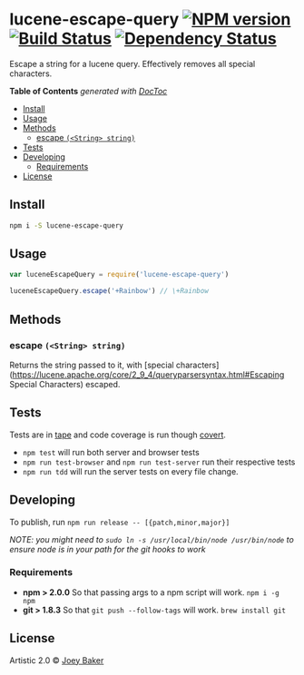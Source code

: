 # lucene-escape-query [![NPM version][npm-image]][npm-url] [![Build Status][travis-image]][travis-url] [![Dependency Status][daviddm-url]][daviddm-image]

Escape a string for a lucene query. Effectively removes all special characters.

<!-- START doctoc generated TOC please keep comment here to allow auto update -->
<!-- DON'T EDIT THIS SECTION, INSTEAD RE-RUN doctoc TO UPDATE -->
**Table of Contents**  *generated with [DocToc](http://doctoc.herokuapp.com/)*

- [Install](#install)
- [Usage](#usage)
- [Methods](#methods)
  - [escape `(<String> string)`](#escape-string-string)
- [Tests](#tests)
- [Developing](#developing)
  - [Requirements](#requirements)
- [License](#license)

<!-- END doctoc generated TOC please keep comment here to allow auto update -->

## Install

```sh
npm i -S lucene-escape-query
```


## Usage

```js
var luceneEscapeQuery = require('lucene-escape-query')

luceneEscapeQuery.escape('+Rainbow') // \+Rainbow
```

## Methods
### escape `(<String> string)`
Returns the string passed to it, with [special characters](https://lucene.apache.org/core/2_9_4/queryparsersyntax.html#Escaping Special Characters) escaped.

## Tests
Tests are in [tape](https://github.com/substack/tape) and code coverage is run though [covert](https://github.com/substack/covert).

* `npm test` will run both server and browser tests
* `npm run test-browser` and `npm run test-server` run their respective tests
* `npm run tdd` will run the server tests on every file change.

## Developing
To publish, run `npm run release -- [{patch,minor,major}]`

_NOTE: you might need to `sudo ln -s /usr/local/bin/node /usr/bin/node` to ensure node is in your path for the git hooks to work_

### Requirements
* **npm > 2.0.0** So that passing args to a npm script will work. `npm i -g npm`
* **git > 1.8.3** So that `git push --follow-tags` will work. `brew install git`

## License

Artistic 2.0 © [Joey Baker](https://byjoeybaker.com)


[npm-url]: https://npmjs.org/package/lucene-escape-query
[npm-image]: https://badge.fury.io/js/lucene-escape-query.svg
[travis-url]: https://travis-ci.org/joeybaker/lucene-escape-query
[travis-image]: https://travis-ci.org/joeybaker/lucene-escape-query.svg?branch=master
[daviddm-url]: https://david-dm.org/joeybaker/lucene-escape-query.svg?theme=shields.io
[daviddm-image]: https://david-dm.org/joeybaker/lucene-escape-query
